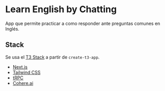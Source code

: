# Learn English by Chatting

App que permite practicar a como responder ante preguntas comunes en Inglés.

## Stack

Se usa el [T3 Stack](https://create.t3.gg/) a partir de `create-t3-app`.

- [Next.js](https://nextjs.org)
- [Tailwind CSS](https://tailwindcss.com)
- [tRPC](https://trpc.io)
- [Cohere.ai](https://cohere.ai)
